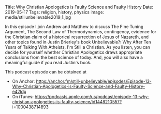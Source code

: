 Title: Why Christian Apologetics is Faulty Science and Faulty History
Date: 2019-05-17
Tags: religion, history, physics
image: media/stillunbelievable2019_1.jpg

In this episode I join Andrew and Matthew to discuss The Fine Tuning Argument, The Second Law of Thermodynamics, contingency, evidence for the Christian claim of a historical resurrection of Jesus of Nazareth, and other  topics found in Justin Brierley's book Unbelievable?: Why After Ten Years of Talking With Atheists, I'm Still a Christian. As you listen, you can decide for yourself whether Christian Apologetics draws appropriate conclusions from the best science of today. And, you will also have a meaningful guide if you read Justin's book.


This podcast episode can be obtained at

* On Anchor: https://anchor.fm/still-unbelievable/episodes/Episode-13-Why-Christian-Apologetics-is-Faulty-Science-and-Faulty-History-e42ldg
* On iTunes: https://podcasts.apple.com/us/podcast/episode-13-why-christian-apologetics-is-faulty-science/id1448210557?i=1000438714893





